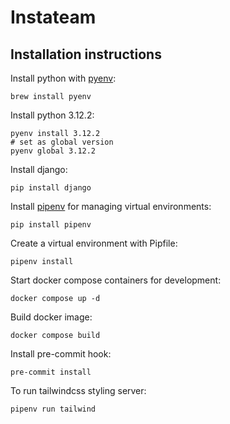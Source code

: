 # Instateam

## Installation instructions

Install python with [pyenv](https://github.com/pyenv/pyenv):

```shell
brew install pyenv
```

Install python 3.12.2:

```shell
pyenv install 3.12.2
# set as global version
pyenv global 3.12.2
```

Install django:

```shell
pip install django
```

Install [pipenv](https://pipenv.pypa.io/en/latest/) for managing virtual environments:

```shell
pip install pipenv
```

Create a virtual environment with Pipfile:

```shell
pipenv install
```

Start docker compose containers for development:

```shell
docker compose up -d
```

Build docker image:

```shell
docker compose build
```

Install pre-commit hook:

```shell
pre-commit install
```

To run tailwindcss styling server:

```shell
pipenv run tailwind
```
